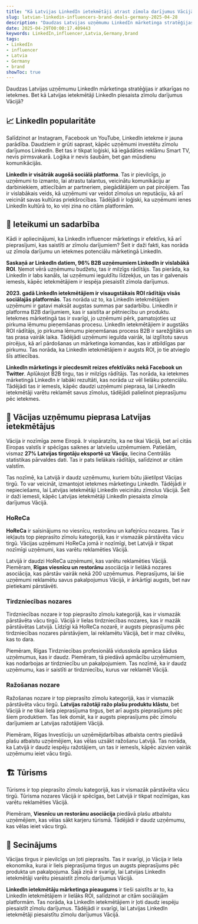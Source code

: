 ```yaml
---
title: "Kā Latvijas LinkedIn ietekmētāji atrast zīmola darījumus Vācijā"
slug: latvian-linkedin-influencers-brand-deals-germany-2025-04-28
description: "Daudzas Latvijas uzņēmumu LinkedIn mārketinga stratēģijas ir atkarīgas no ietekmes. Bet kā Latvijas ietekmētāji LinkedIn piesaista zīmolu darījumus Vācijā?"
date: 2025-04-29T00:00:17.409443
keywords: LinkedIn,influencer,Latvia,Germany,brand
tags:
- LinkedIn
- influencer
- Latvia
- Germany
- brand
showToc: true
---
```


Daudzas Latvijas uzņēmumu LinkedIn mārketinga stratēģijas ir atkarīgas no ietekmes. Bet kā Latvijas ietekmētāji LinkedIn piesaista zīmolu darījumus Vācijā?

## 📈 LinkedIn popularitāte

Salīdzinot ar Instagram, Facebook un YouTube, LinkedIn ietekme ir jauna parādība. Daudziem ir grūti saprast, kāpēc uzņēmumi investētu zīmolu darījumos LinkedIn. Bet tas ir tikpat loģiski, kā iegādāties reklāmu Smart TV, nevis pirmsvakarā. Loģika ir nevis šaubām, bet gan mūsdienu komunikācijās.

**LinkedIn ir visātrāk augošā sociālā platforma**. Tas ir pievilcīgs, jo uzņēmumi to izmanto, lai atrastu talantus, veicinātu komunikāciju ar darbiniekiem, attiecībām ar partneriem, piegādātājiem un pat pircējiem. Tas ir vislabākais veids, kā uzņēmumi var veidot zīmolus un reputāciju, kā arī veicināt savas kultūras priekšrocības. Tādējādi ir loģiski, ka uzņēmumi ienes LinkedIn kultūrā to, ko viņi zina no citām platformām.

## 🤝 Ieteikumi un sadarbība

Kādi ir apliecinājumi, ka LinkedIn influencer mārketings ir efektīvs, kā arī pieprasījumi, kas saistīti ar zīmolu darījumiem? Šeit ir daži fakti, kas norāda uz zīmola darījumu un ietekmes potenciālu mārketingā LinkedIn.

**Saskaņā ar LinkedIn datiem, 96% B2B uzņēmumiem LinkedIn ir vislabākā ROI**. Ņemot vērā uzņēmumu budžetu, tas ir milzīgs rādītājs. Tas pierāda, ka LinkedIn ir labs kanāls, lai uzņēmumi ieguldītu līdzekļus, un tas ir galvenais iemesls, kāpēc ietekmētājiem ir iespēja piesaistīt zīmola darījumus.

**2023. gadā LinkedIn ietekmētājiem ir visaugstākais ROI rādītājs visās sociālajās platformās**. Tas norāda uz to, ka LinkedIn ietekmētājiem uzņēmumi ir gatavi maksāt augstas summas par sadarbību. LinkedIn ir platforma B2B darījumiem, kas ir saistīta ar pētniecību un produktu. Ietekmes mārketingā tas ir svarīgi, jo uzņēmumi pērk, pamatojoties uz pirkuma lēmumu pieņemšanas procesu. LinkedIn ietekmētājiem ir augstāks ROI rādītājs, jo pirkuma lēmumu pieņemšanas process B2B ir sarežģītāks un tas prasa vairāk laika. Tādējādi uzņēmumi iegulda vairāk, lai izglītotu savus pircējus, kā arī pārdošanas un mārketinga komandas, kas ir atbildīgas par pirkumu. Tas norāda, ka LinkedIn ietekmētājiem ir augsts ROI, jo tie atvieglo šīs attiecības.

**LinkedIn mārketings ir piecdesmit reizes efektīvāks nekā Facebook un Twitter**. Aplūkojot B2B tirgu, tas ir milzīgs rādītājs. Tas norāda, ka ietekmes mārketingā LinkedIn ir labāki rezultāti, kas norāda uz vēl lielāku potenciālu. Tādējādi tas ir iemesls, kāpēc daudzi uzņēmumi pieprasa, lai LinkedIn ietekmētāji varētu reklamēt savus zīmolus, tādējādi palielinot pieprasījumu pēc ietekmes.

## 🏢 Vācijas uzņēmumu pieprasa Latvijas ietekmētājus 

Vācija ir nozīmīga zeme Eiropā. Ir vispāratzīts, ka ne tikai Vācijā, bet arī citās Eiropas valstīs ir spēcīgas saiknes ar latviešu uzņēmumiem. Patiešām, vismaz **27% Latvijas tirgotāju eksportē uz Vāciju**, liecina Centrālās statistikas pārvaldes dati. Tas ir pats lielākais rādītājs, salīdzinot ar citām valstīm.

Tas nozīmē, ka Latvijā ir daudz uzņēmumu, kuriem būtu jāietilpst Vācijas tirgū. To var veicināt, izmantojot ietekmes mārketingu LinkedIn. Tādējādi ir nepieciešams, lai Latvijas ietekmētāji LinkedIn veicinātu zīmolus Vācijā. Šeit ir daži iemesli, kāpēc Latvijas ietekmētāji LinkedIn piesaista zīmola darījumus Vācijā. 

### HoReCa

**HoReCa** ir saīsinājums no viesnīcu, restorānu un kafejnīcu nozares. Tas ir iekļauts top pieprasīto zīmolu kategorijā, kas ir vismazāk pārstāvēta vācu tirgū. Vācijas uzņēmumi HoReCa jomā ir nozīmīgi, bet Latvijā ir tikpat nozīmīgi uzņēmumi, kas varētu reklamēties Vācijā.

Latvijā ir daudzi HoReCa uzņēmumi, kas varētu reklamēties Vācijā. Piemēram, **Rīgas viesnīcu un restorānu** asociācija ir lielākā nozares asociācija, kas pārstāv vairāk nekā 200 uzņēmumus. Pieprasījums, lai šie uzņēmumi reklamētu savus pakalpojumus Vācijā, ir ārkārtīgi augsts, bet nav pietiekami pārstāvēti.

### Tirdzniecības nozares

Tirdzniecības nozare ir top pieprasīto zīmolu kategorijā, kas ir vismazāk pārstāvēta vācu tirgū. Vācijā ir lielas tirdzniecības nozares, kas ir mazāk pārstāvētas Latvijā. Līdzīgi kā HoReCa nozarē, ir augsts pieprasījums pēc tirdzniecības nozares pārstāvjiem, lai reklamētu Vācijā, bet ir maz cilvēku, kas to dara.

Piemēram, Rīgas Tirdzniecības profesionālā vidusskola apmāca šādus uzņēmumus, kas ir daudz. Piemēram, tā piedāvā apmācību uzņēmumiem, kas nodarbojas ar tirdzniecību un pakalpojumiem. Tas nozīmē, ka ir daudz uzņēmumu, kas ir saistīti ar tirdzniecību, kurus var reklamēt Vācijā.

### Ražošanas nozare

Ražošanas nozare ir top pieprasīto zīmolu kategorijā, kas ir vismazāk pārstāvēta vācu tirgū. **Latvijas ražotāji ražo plašu produktu klāstu**, bet Vācijā ir ne tikai liela pieprasījuma tirgus, bet arī augsts pieprasījums pēc šiem produktiem. Tas liek domāt, ka ir augsts pieprasījums pēc zīmolu darījumiem ar Latvijas ražotājiem Vācijā.

Piemēram, Rīgas Investīciju un uzņēmējdarbības atbalsta centrs piedāvā plašu atbalstu uzņēmējiem, kas vēlas uzsākt ražošanu Latvijā. Tas norāda, ka Latvijā ir daudz iespēju ražotājiem, un tas ir iemesls, kāpēc aizvien vairāk uzņēmumu ieiet vācu tirgū.

## 🏗️ Tūrisms

Tūrisms ir top pieprasīto zīmolu kategorijā, kas ir vismazāk pārstāvēta vācu tirgū. Tūrisma nozares Vācijā ir spēcīgas, bet Latvijā ir tikpat nozīmīgas, kas varētu reklamēties Vācijā.

Piemēram, **Viesnīcu un restorānu asociācija** piedāvā plašu atbalstu uzņēmējiem, kas vēlas sākt karjeru tūrismā. Tādējādi ir daudz uzņēmumu, kas vēlas ieiet vācu tirgū. 

## 🔗 Secinājums

Vācijas tirgus ir pievilcīgs un ļoti pieprasīts. Tas ir svarīgi, jo Vācija ir liela ekonomika, kurai ir liels pieprasījuma tirgus un augsts pieprasījums pēc produkta un pakalpojuma. Šajā ziņā ir svarīgi, lai Latvijas LinkedIn ietekmētāji varētu piesaistīt zīmolu darījumus Vācijā.

**LinkedIn ietekmētāju mārketinga pieaugums** ir tieši saistīts ar to, ka LinkedIn ietekmētājiem ir lielāks ROI, salīdzinot ar citām sociālajām platformām. Tas norāda, ka LinkedIn ietekmētājiem ir ļoti daudz iespēju piesaistīt zīmolu darījumus. Tādējādi ir svarīgi, lai Latvijas LinkedIn ietekmētāji piesaistītu zīmolu darījumus Vācijā.